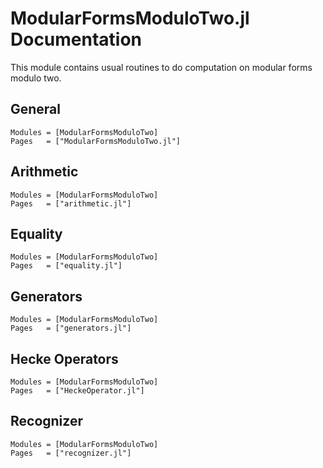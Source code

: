 # ModularFormsModuloTwo.jl Documentation

This module contains usual routines to do computation on modular forms modulo two.

## General
```@autodocs
Modules = [ModularFormsModuloTwo]
Pages   = ["ModularFormsModuloTwo.jl"]
```

## Arithmetic
```@autodocs
Modules = [ModularFormsModuloTwo]
Pages   = ["arithmetic.jl"]
```

## Equality
```@autodocs
Modules = [ModularFormsModuloTwo]
Pages   = ["equality.jl"]
```

## Generators
```@autodocs
Modules = [ModularFormsModuloTwo]
Pages   = ["generators.jl"]
```

## Hecke Operators
```@autodocs
Modules = [ModularFormsModuloTwo]
Pages   = ["HeckeOperator.jl"]
```

## Recognizer
```@autodocs
Modules = [ModularFormsModuloTwo]
Pages   = ["recognizer.jl"]
```
